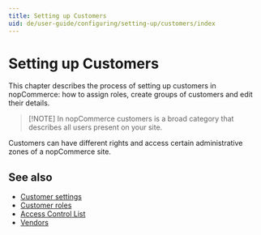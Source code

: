```yaml
---
title: Setting up Customers
uid: de/user-guide/configuring/setting-up/customers/index
---
```


# Setting up Customers

This chapter describes the process of setting up customers in nopCommerce: how to assign roles, create groups of customers and edit their details.

> [!NOTE] In nopCommerce customers is a broad category that describes all users present on your site.

Customers can have different rights and access certain administrative zones of a nopCommerce site.

## See also

- [Customer settings](xref:de/user-guide/configuring/setting-up/customers/settings)
- [Customer roles](xref:de/user-guide/configuring/setting-up/customers/customer-roles)
- [Access Control List](xref:de/user-guide/configuring/setting-up/customers/acl)
- [Vendors](xref:de/user-guide/configuring/setting-up/customers/vendors/index)